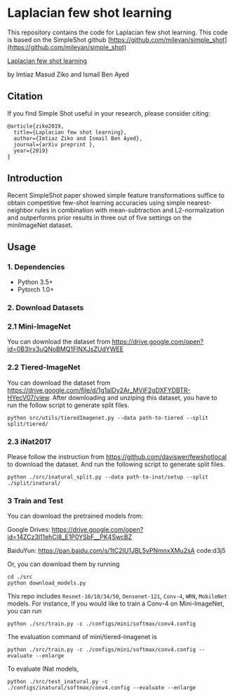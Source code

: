 # Laplacian few shot learning

This repository contains the code for Laplacian few shot learning. This code is based on the SimpleShot github [https://github.com/mileyan/simple_shot](https://github.com/mileyan/simple_shot)

[Laplacian few shot learning]()

by Imtiaz Masud Ziko and Ismail Ben Ayed

## Citation
If you find Simple Shot useful in your research, please consider citing:
```angular2
@article{ziko2019,
  title={Laplacian few shot learning},
  author={Imtiaz Ziko and Ismail Ben Ayed},
  journal={arXiv preprint },
  year={2019}
}
```

## Introduction
Recent SimpleShot paper showed simple feature transformations suffice to obtain
competitive few-shot learning accuracies using simple nearest-neighbor rules in combination with mean-subtraction
and L2-normalization and outperforms prior results in three out of five settings
on the miniImageNet dataset.

## Usage
### 1. Dependencies
- Python 3.5+
- Pytorch 1.0+

### 2. Download Datasets
### 2.1 Mini-ImageNet
You can download the dataset from https://drive.google.com/open?id=0B3Irx3uQNoBMQ1FlNXJsZUdYWEE

### 2.2 Tiered-ImageNet
You can download the dataset from https://drive.google.com/file/d/1g1aIDy2Ar_MViF2gDXFYDBTR-HYecV07/view.
After downloading and unziping this dataset, you have to run the follow script to generate split files.
```angular2
python src/utils/tieredImagenet.py --data path-to-tiered --split split/tiered/
```
### 2.3 iNat2017
Please follow the instruction from https://github.com/daviswer/fewshotlocal to download the dataset.
And run the following script to generate split files.
```angular2
python ./src/inatural_split.py --data path-to-inat/setup --split ./split/inatural/
```

### 3 Train and Test
You can download the pretrained models from:

Google Drives: https://drive.google.com/open?id=14ZCz3l11ehCl8_E1P0YSbF__PK4SwcBZ

BaiduYun: https://pan.baidu.com/s/1tC2IU1JBL5vPNmnxXMu2sA  code:d3j5

Or, you can download them by running
```angular2
cd ./src
python download_models.py
```
This repo includes `Resnet-10/18/34/50`, `Densenet-121`, `Conv-4`, `WRN`, `MobileNet` models.
For instance, If you would like to train a Conv-4 on Mini-ImageNet, you can run
```angular2
python ./src/train.py -c ./configs/mini/softmax/conv4.config
```
The evaluation command of mini/tiered-imagenet is
```angular2
python ./src/train.py -c ./configs/mini/softmax/conv4.config --evaluate --enlarge
```
To evaluate INat models,
```angular2
python ./src/test_inatural.py -c ./configs/inatural/softmax/conv4.config --evaluate --enlarge
```

